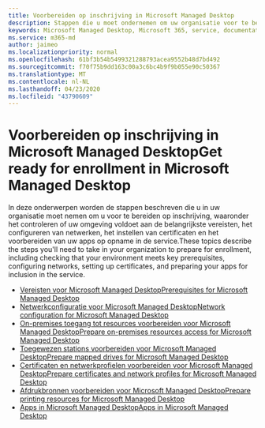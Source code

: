 ```yaml
---
title: Voorbereiden op inschrijving in Microsoft Managed Desktop
description: Stappen die u moet ondernemen om uw organisatie voor te bereiden op inschrijving
keywords: Microsoft Managed Desktop, Microsoft 365, service, documentatie
ms.service: m365-md
author: jaimeo
ms.localizationpriority: normal
ms.openlocfilehash: 61bf3b54b5499321288793acea9552b48d7bd492
ms.sourcegitcommit: f70f75b9dd163c00a3c6bc4b9f9b055e90c50367
ms.translationtype: MT
ms.contentlocale: nl-NL
ms.lasthandoff: 04/23/2020
ms.locfileid: "43790609"
---
```

# <a name="get-ready-for-enrollment-in-microsoft-managed-desktop"></a><span data-ttu-id="f8e9f-104">Voorbereiden op inschrijving in Microsoft Managed Desktop</span><span class="sxs-lookup"><span data-stu-id="f8e9f-104">Get ready for enrollment in Microsoft Managed Desktop</span></span>

<span data-ttu-id="f8e9f-105">In deze onderwerpen worden de stappen beschreven die u in uw organisatie moet nemen om u voor te bereiden op inschrijving, waaronder het controleren of uw omgeving voldoet aan de belangrijkste vereisten, het configureren van netwerken, het instellen van certificaten en het voorbereiden van uw apps op opname in de service.</span><span class="sxs-lookup"><span data-stu-id="f8e9f-105">These topics describe the steps you'll need to take in your organization to prepare for enrollment, including checking that your environment meets key prerequisites, configuring networks, setting up certificates, and preparing your apps for inclusion in the service.</span></span>

- [<span data-ttu-id="f8e9f-106">Vereisten voor Microsoft Managed Desktop</span><span class="sxs-lookup"><span data-stu-id="f8e9f-106">Prerequisites for Microsoft Managed Desktop</span></span>](prerequisites.md)
- [<span data-ttu-id="f8e9f-107">Netwerkconfiguratie voor Microsoft Managed Desktop</span><span class="sxs-lookup"><span data-stu-id="f8e9f-107">Network configuration for Microsoft Managed Desktop</span></span>](network.md)
- [<span data-ttu-id="f8e9f-108">On-premises toegang tot resources voorbereiden voor Microsoft Managed Desktop</span><span class="sxs-lookup"><span data-stu-id="f8e9f-108">Prepare on-premises resources access for Microsoft Managed Desktop</span></span>](network.md)
- [<span data-ttu-id="f8e9f-109">Toegewezen stations voorbereiden voor Microsoft Managed Desktop</span><span class="sxs-lookup"><span data-stu-id="f8e9f-109">Prepare mapped drives for Microsoft Managed Desktop</span></span>](mapped-drives.md)
- [<span data-ttu-id="f8e9f-110">Certificaten en netwerkprofielen voorbereiden voor Microsoft Managed Desktop</span><span class="sxs-lookup"><span data-stu-id="f8e9f-110">Prepare certificates and network profiles for Microsoft Managed Desktop</span></span>](certs-wifi-lan.md)
- [<span data-ttu-id="f8e9f-111">Afdrukbronnen voorbereiden voor Microsoft Managed Desktop</span><span class="sxs-lookup"><span data-stu-id="f8e9f-111">Prepare printing resources for Microsoft Managed Desktop</span></span>](printing.md)
- [<span data-ttu-id="f8e9f-112">Apps in Microsoft Managed Desktop</span><span class="sxs-lookup"><span data-stu-id="f8e9f-112">Apps in Microsoft Managed Desktop</span></span>](apps.md)

